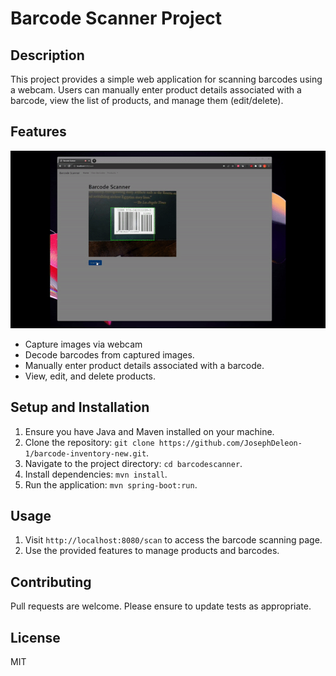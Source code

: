 # Barcode Scanner Project

## Description

This project provides a simple web application for scanning barcodes using a webcam. Users can manually enter product details associated with a barcode, view the list of products, and manage them (edit/delete).

## Features
![Capture images via webcam.](/assets/webcam-scan-&-barcode-list.gif) 
- Capture images via webcam
- Decode barcodes from captured images.
- Manually enter product details associated with a barcode.
- View, edit, and delete products.

## Setup and Installation

1. Ensure you have Java and Maven installed on your machine.
2. Clone the repository: `git clone https://github.com/JosephDeleon-1/barcode-inventory-new.git`.
3. Navigate to the project directory: `cd barcodescanner`.
4. Install dependencies: `mvn install`.
5. Run the application: `mvn spring-boot:run`.

## Usage

1. Visit `http://localhost:8080/scan` to access the barcode scanning page.
2. Use the provided features to manage products and barcodes.

## Contributing

Pull requests are welcome. Please ensure to update tests as appropriate.

## License

MIT
